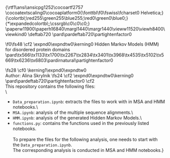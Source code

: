 {\rtf1\ansi\ansicpg1252\cocoartf2757
\cocoatextscaling0\cocoaplatform0{\fonttbl\f0\fswiss\fcharset0 Helvetica;}
{\colortbl;\red255\green255\blue255;\red0\green0\blue0;}
{\*\expandedcolortbl;;\cssrgb\c0\c0\c0;}
\paperw11900\paperh16840\margl1440\margr1440\vieww11520\viewh8400\viewkind0
\deftab720
\pard\pardeftab720\partightenfactor0

\f0\fs48 \cf2 \expnd0\expndtw0\kerning0
Hidden Markov Models (HMM) for disordered protein domains\
\pard\tx566\tx1133\tx1700\tx2267\tx2834\tx3401\tx3968\tx4535\tx5102\tx5669\tx6236\tx6803\pardirnatural\partightenfactor0

\fs28 \cf0 \kerning1\expnd0\expndtw0 \
Author: Alina Skrylnik
\fs24 \cf2 \expnd0\expndtw0\kerning0
\
\pard\pardeftab720\partightenfactor0
\cf2 \
This repository contains the following files: \
\
- `Data_preparation.ipynb`: extracts the files to work with in MSA and HMM notebooks.\
- `MSA.ipynb`: analysis of the multiple sequence alignments.\
- `HMM.ipynb`: analysis of the generated Hidden Markov Models.\
- `functions.py`: contains the functions used in the previously listed notebooks.\
\
To prepare the files for the following analysis, one needs to start with the `Data_preparation.ipynb`. \
The corresponding analysis is conducted in MSA and HMM notebooks.}